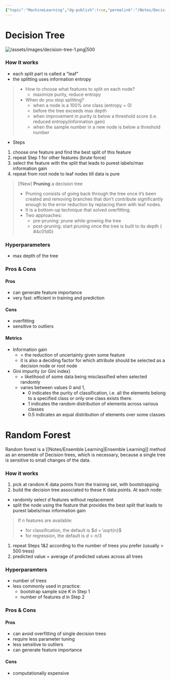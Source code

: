 ```yaml
---
{"topic":"MachineLearning","dg-publish":true,"permalink":"/Notes/Decision Tree & Random Forest/","dgPassFrontmatter":true,"noteIcon":""}
---
```



# Decision Tree
![/assets/images/decision-tree-1.png|500](/img/user/assets/images/decision-tree-1.png)
### How it works
- each split part is called a "leaf"
- the splitting uses information entropy
> - How to choose what features to split on each node? 
> 	- maximize purity, reduce entropy 
> - When do you stop splitting?
> 	- when a node is a 100% one class (entropy = 0)
> 	- before the tree exceeds max depth
> 	- when improvement in purity is below a threshold score (i.e. reduced entropy/information gain)
> 	- when the sample number in a new node is below a threshold number
- Steps
1. choose one feature and find the best split of this feature
2. repeat Step 1 for other features (brute force)
3. select the feature with the split that leads to purest labels/max information gain
4. repeat from root node to leaf nodes till data is pure

>[!New] **Pruning** a decision tree
>- Pruning consists of going back through the tree once it’s been created and removing branches that don’t contribute significantly enough to the error reduction by replacing them with leaf nodes.
>- It is a bottom-up technique that solved overfitting.
>- Two approaches: 
>	- pre-pruning: prune while growing the tree
>	- post-pruning: start pruning once the tree is built to its depth
{ #4c01d0}


### Hyperparameters
- max depth of the tree
### Pros & Cons
#### Pros
- can generate feature importance
- very fast: efficient in training and prediction
#### Cons
- overfitting
- sensitive to outliers
#### Metrics
- Information gain 
	- = the reduction of uncertainty given some feature  
	- it is also a deciding factor for which attribute should be selected as a decision node or root node
- Gini impurity (or Gini index)
	- = likelihood of some data being misclassified when selected randomly
	- varies between values 0 and 1, 
		- 0 indicates the purity of classification, i.e. all the elements belong to a specified class or only one class exists there.
		- 1 indicates the random distribution of elements across various classes
		- 0.5 indicates an equal distribution of elements over some classes
# Random Forest
Random forest is a [[Notes/Ensemble Learning\|Ensemble Learning]] method as an ensemble of Decision trees, which is necessary, because a single tree is sensitive to small changes of the data.
### How it works
1. pick at random K data points from the training set, with bootstrapping 
2. build the decision tree associated to these K data points. At each node:
 - randomly select $d$ features without replacement 
 - split the node using the feature that provides the best split that leads to purest labels/max information gain
> If $n$ features are available:
> - for classification, the default is $d = \sqrt{n}$
> - for regression, the default is $d=n/3$
1. repeat Steps 1&2 according to the number of trees you prefer (usually > 500 tress)
2. predicted value = average of predicted values across all trees
### Hyperparamters
- number of trees
- less commonly used in practice: 
	- bootstrap sample size $K$ in Step 1
	- number of features $d$ in Step 2
### Pros & Cons
#### Pros
- can avoid overfitting of single decision trees
- require less parameter tuning
- less sensitive to outliers
- can generate feature importance
#### Cons
- computationally expensive

